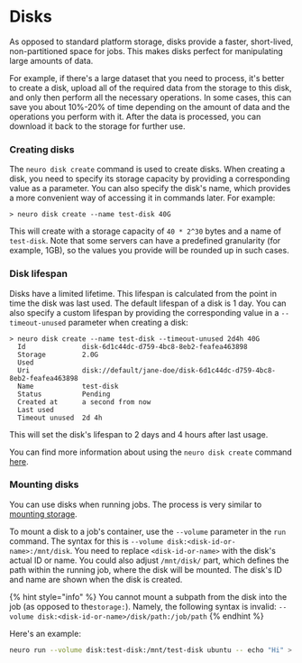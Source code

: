 # Disks

As opposed to standard platform storage, disks provide a faster, short-lived, non-partitioned space for jobs. This makes disks perfect for manipulating large amounts of data.&#x20;

For example, if there's a large dataset that you need to process, it's better to create a disk, upload all of the required data from the storage to this disk, and only then perform all the necessary operations. In some cases, this can save you about 10%-20% of time depending on the amount of data and the operations you perform with it. After the data is processed, you can download it back to the storage for further use.

### Creating disks

The `neuro disk create` command is used to create disks. When creating a disk, you need to specify its storage capacity by providing a corresponding value as a parameter. You can also specify the disk's name, which provides a more convenient way of accessing it in commands later. For example:

```
> neuro disk create --name test-disk 40G
```

This will create with a storage capacity of `40 * 2^30` bytes and a name of `test-disk`. Note that some servers can have a predefined granularity (for example, 1GB), so the values you provide will be rounded up in such cases.

### Disk lifespan

Disks have a limited lifetime. This lifespan is calculated from the point in time the disk was last used. The default lifespan of a disk is 1 day. You can also specify a custom lifespan by providing the corresponding value in a `--timeout-unused` parameter when creating a disk:&#x20;

```
> neuro disk create --name test-disk --timeout-unused 2d4h 40G
  Id              disk-6d1c44dc-d759-4bc8-8eb2-feafea463898
  Storage         2.0G
  Used
  Uri             disk://default/jane-doe/disk-6d1c44dc-d759-4bc8-8eb2-feafea463898
  Name            test-disk
  Status          Pending
  Created at      a second from now
  Last used
  Timeout unused  2d 4h
```

This will set the disk's lifespan to 2 days and 4 hours after last usage.

You can find more information about using the `neuro disk create` command [here](https://neu-ro.gitbook.io/neu-ro-cli-reference/commands/disk).

### Mounting disks

You can use disks when running jobs. The process is very similar to [mounting storage](storage.md#how-do-i-use-storage-folders-in-jobs).&#x20;

To mount a disk to a job's container, use the `--volume` parameter in the `run` command. The syntax for this is `--volume disk:<disk-id-or-name>:/mnt/disk`. You need to replace `<disk-id-or-name>` with the disk's actual ID or name. You could also adjust `/mnt/disk/` part, which defines the path within the running job, where the disk will be mounted. The disk's ID and name are shown when the disk is created.

{% hint style="info" %}
You cannot mount a subpath from the disk into the job (as opposed to the`storage:`). Namely, the following syntax is invalid: `--volume disk:<disk-id-or-name>/disk/path:/job/path`
{% endhint %}

Here's an example:

```bash
neuro run --volume disk:test-disk:/mnt/test-disk ubuntu -- echo "Hi" > /mnt/test-disk/echo-file
```
